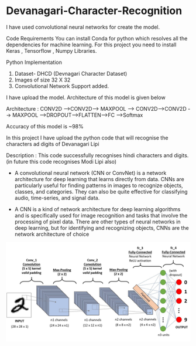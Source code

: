 # Devanagari-Character-Recognition
I have used convolutional neural networks  for create the model. 

Code Requirements
You can install Conda for python which resolves all the dependencies for machine learning.
For this project you need to install Keras , Tensorflow , Numpy Libraries. 

Python Implementation
1. Dataset- DHCD (Devnagari Character Dataset)
2. Images of size 32 X 32
3. Convolutional Network Support added.

I have upload the model. Architecture of this model is given below  

Architecture :   CONV2D -->CONV2D--> MAXPOOL --> CONV2D-->CONV2D --> MAXPOOL -->DROPOUT-->FLATTEN-->FC -->Softmax  

Accuracy of this model is ~98%  

In this project I have upload the python code that will recognise the characters ad digits of Devanagari Lipi   

Description : This code successfully recognises hindi characters and digits. (in future this code recognises Modi Lipi also)

- A convolutional neural network (CNN or ConvNet) is a network architecture for deep learning that learns directly from data. CNNs are particularly useful for finding patterns in images to recognize objects, classes, and categories. They can also be quite effective for classifying audio, time-series, and signal data.

- A CNN is a kind of network architecture for deep learning algorithms and is specifically used for image recognition and tasks that involve the processing of pixel data. There are other types of neural networks in deep learning, but for identifying and recognizing objects, CNNs are the network architecture of choice


<img src="90650dnn2.jpeg">
